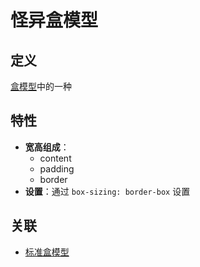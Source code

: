 # 怪异盒模型

## 定义

[盒模型](./盒模型.md)中的一种

## 特性

- **宽高组成**：
    - content
    - padding
    - border
- **设置**：通过 `box-sizing: border-box` 设置

## 关联

- [标准盒模型](./标准盒模型.md)